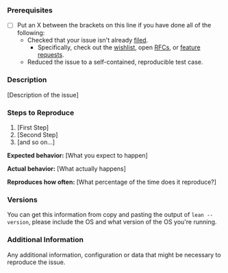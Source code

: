 ### Prerequisites

* [ ] Put an X between the brackets on this line if you have done all of the following:
    * Checked that your issue isn't already [filed](https://github.com/leanprover-community/lean/issues).
        * Specifically, check out the [wishlist](https://github.com/leanprover-community/lean/issues?q=is%3Aissue+is%3Aopen+label%3AI-wishlist), open [RFCs](https://github.com/leanprover-community/lean/issues?q=is%3Aissue+is%3Aopen+label%3ARFC),
        or [feature requests](https://github.com/leanprover-community/lean/issues?q=is%3Aissue+is%3Aopen+label%3AFeature).
    * Reduced the issue to a self-contained, reproducible test case.

### Description

[Description of the issue]

### Steps to Reproduce

1. [First Step]
2. [Second Step]
3. [and so on...]

**Expected behavior:** [What you expect to happen]

**Actual behavior:** [What actually happens]

**Reproduces how often:** [What percentage of the time does it reproduce?]

### Versions

You can get this information from copy and pasting the output of `lean --version`,
please include the OS and what version of the OS you're running.

### Additional Information

Any additional information, configuration or data that might be necessary to reproduce the issue.

